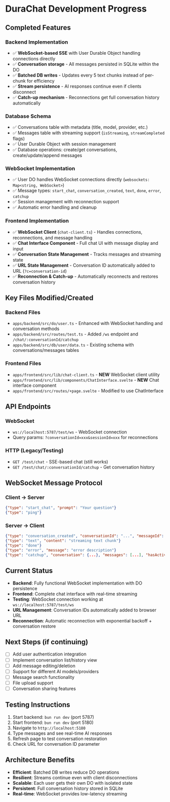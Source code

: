 # DuraChat Development Progress

## Completed Features

### Backend Implementation
- ✅ **WebSocket-based SSE** with User Durable Object handling connections directly
- ✅ **Conversation storage** - All messages persisted in SQLite within the DO
- ✅ **Batched DB writes** - Updates every 5 text chunks instead of per-chunk for efficiency
- ✅ **Stream persistence** - AI responses continue even if clients disconnect
- ✅ **Catch-up mechanism** - Reconnections get full conversation history automatically

### Database Schema
- ✅ Conversations table with metadata (title, model, provider, etc.)
- ✅ Messages table with streaming support (`isStreaming`, `streamCompleted` flags)
- ✅ User Durable Object with session management
- ✅ Database operations: create/get conversations, create/update/append messages

### WebSocket Implementation
- ✅ User DO handles WebSocket connections directly (`websockets: Map<string, WebSocket>`)
- ✅ Message types: `start_chat`, `conversation_created`, `text`, `done`, `error`, `catchup`
- ✅ Session management with reconnection support
- ✅ Automatic error handling and cleanup

### Frontend Implementation
- ✅ **WebSocket Client** (`chat-client.ts`) - Handles connections, reconnections, and message handling
- ✅ **Chat Interface Component** - Full chat UI with message display and input
- ✅ **Conversation State Management** - Tracks messages and streaming state
- ✅ **URL State Management** - Conversation ID automatically added to URL (`?c=conversation-id`)
- ✅ **Reconnection & Catch-up** - Automatically reconnects and restores conversation history

## Key Files Modified/Created

### Backend Files
- `apps/backend/src/do/user.ts` - Enhanced with WebSocket handling and conversation methods
- `apps/backend/src/routes/test.ts` - Added `/ws` endpoint and `/chat/:conversationId/catchup`
- `apps/backend/src/db/user/data.ts` - Existing schema with conversations/messages tables

### Frontend Files
- `apps/frontend/src/lib/chat-client.ts` - **NEW** WebSocket client utility
- `apps/frontend/src/lib/components/ChatInterface.svelte` - **NEW** Chat interface component
- `apps/frontend/src/routes/+page.svelte` - Modified to use ChatInterface

## API Endpoints

### WebSocket
- `ws://localhost:5787/test/ws` - WebSocket connection
- Query params: `?conversationId=xxx&sessionId=xxx` for reconnections

### HTTP (Legacy/Testing)
- `GET /test/chat` - SSE-based chat (still works)
- `GET /test/chat/:conversationId/catchup` - Get conversation history

## WebSocket Message Protocol

### Client → Server
```json
{"type": "start_chat", "prompt": "Your question"}
{"type": "ping"}
```

### Server → Client
```json
{"type": "conversation_created", "conversationId": "...", "messageId": "..."}
{"type": "text", "content": "streaming text chunk"}
{"type": "done"}
{"type": "error", "message": "error description"}
{"type": "catchup", "conversation": {...}, "messages": [...], "hasActiveStream": boolean}
```

## Current Status
- **Backend**: Fully functional WebSocket implementation with DO persistence
- **Frontend**: Complete chat interface with real-time streaming
- **Testing**: WebSocket connection working at `ws://localhost:5787/test/ws`
- **URL Management**: Conversation IDs automatically added to browser URL
- **Reconnection**: Automatic reconnection with exponential backoff + conversation restore

## Next Steps (if continuing)
- [ ] Add user authentication integration
- [ ] Implement conversation list/history view
- [ ] Add message editing/deletion
- [ ] Support for different AI models/providers
- [ ] Message search functionality
- [ ] File upload support
- [ ] Conversation sharing features

## Testing Instructions
1. Start backend: `bun run dev` (port 5787)
2. Start frontend: `bun run dev` (port 5180)
3. Navigate to `http://localhost:5180`
4. Type messages and see real-time AI responses
5. Refresh page to test conversation restoration
6. Check URL for conversation ID parameter

## Architecture Benefits
- **Efficient**: Batched DB writes reduce DO operations
- **Resilient**: Streams continue even with client disconnections
- **Scalable**: Each user gets their own DO with isolated state
- **Persistent**: Full conversation history stored in SQLite
- **Real-time**: WebSocket provides low-latency streaming